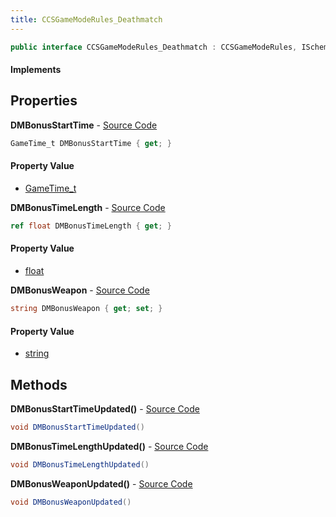 ```yaml
---
title: CCSGameModeRules_Deathmatch
---
```


```csharp
public interface CCSGameModeRules_Deathmatch : CCSGameModeRules, ISchemaClass<CCSGameModeRules>, ISchemaClass<CCSGameModeRules_Deathmatch>, ISchemaField, ISchemaClass, INativeHandle
```

#### Implements

## Properties

**DMBonusStartTime** - [Source Code](https://github.com/swiftly-solution/swiftlys2/blob/main/managed/src/SwiftlyS2.Generated/Schemas/Interfaces/CCSGameModeRules_Deathmatch.cs#L16)

```csharp
GameTime_t DMBonusStartTime { get; }
```

#### Property Value

- [GameTime_t](/docs/api/shared/schemadefinitions/gametime_t)

**DMBonusTimeLength** - [Source Code](https://github.com/swiftly-solution/swiftlys2/blob/main/managed/src/SwiftlyS2.Generated/Schemas/Interfaces/CCSGameModeRules_Deathmatch.cs#L18)

```csharp
ref float DMBonusTimeLength { get; }
```

#### Property Value

- [float](https://learn.microsoft.com/dotnet/api/system.single)

**DMBonusWeapon** - [Source Code](https://github.com/swiftly-solution/swiftlys2/blob/main/managed/src/SwiftlyS2.Generated/Schemas/Interfaces/CCSGameModeRules_Deathmatch.cs#L20)

```csharp
string DMBonusWeapon { get; set; }
```

#### Property Value

- [string](https://learn.microsoft.com/dotnet/api/system.string)

## Methods

**DMBonusStartTimeUpdated()** - [Source Code](https://github.com/swiftly-solution/swiftlys2/blob/main/managed/src/SwiftlyS2.Generated/Schemas/Interfaces/CCSGameModeRules_Deathmatch.cs#L22)

```csharp
void DMBonusStartTimeUpdated()
```

**DMBonusTimeLengthUpdated()** - [Source Code](https://github.com/swiftly-solution/swiftlys2/blob/main/managed/src/SwiftlyS2.Generated/Schemas/Interfaces/CCSGameModeRules_Deathmatch.cs#L23)

```csharp
void DMBonusTimeLengthUpdated()
```

**DMBonusWeaponUpdated()** - [Source Code](https://github.com/swiftly-solution/swiftlys2/blob/main/managed/src/SwiftlyS2.Generated/Schemas/Interfaces/CCSGameModeRules_Deathmatch.cs#L24)

```csharp
void DMBonusWeaponUpdated()
```

